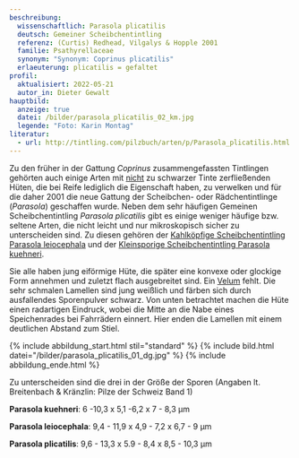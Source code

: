 ```yaml
---
beschreibung:
  wissenschaftlich: Parasola plicatilis
  deutsch: Gemeiner Scheibchentintling
  referenz: (Curtis) Redhead, Vilgalys & Hopple 2001
  familie: Psathyrellaceae
  synonym: "Synonym: Coprinus plicatilis"
  erlaeuterung: plicatilis = gefaltet
profil:
  aktualisiert: 2022-05-21
  autor_in: Dieter Gewalt
hauptbild:
  anzeige: true
  datei: /bilder/parasola_plicatilis_02_km.jpg
  legende: "Foto: Karin Montag"
literatur:
  - url: http://tintling.com/pilzbuch/arten/p/Parasola_plicatilis.html
---
```

Zu den früher in der Gattung *Coprinus* zusammengefassten Tintlingen gehörten auch einige Arten mit <ins>nicht</ins> zu schwarzer Tinte zerfließenden Hüten, die bei Reife lediglich die Eigenschaft haben, zu verwelken und für die daher 2001 die neue Gattung der Scheibchen- oder Rädchentintlinge (*Parasola*) geschaffen wurde. Neben dem sehr häufigen Gemeinen Scheibchentintling *Parasola plicatilis* gibt es einige weniger häufige bzw. seltene Arten, die nicht leicht und nur mikroskopisch sicher zu unterscheiden sind. Zu diesen gehören der [Kahlköpfige Scheibchentintling Parasola leiocephala](/pilze/parasola-leiocephala-kahlköpfiger-scheibchentintling) und der [Kleinsporige Scheibchentintling Parasola kuehneri](/pilze/parasola-kuehneri-kleinsporiger-scheibchentling).

Sie alle haben jung eiförmige Hüte, die später eine konvexe oder glockige Form annehmen und zuletzt flach ausgebreitet sind. Ein [Velum](Velum "Glossar") fehlt. Die sehr schmalen Lamellen sind jung weißlich und färben sich durch ausfallendes Sporenpulver schwarz. Von unten betrachtet machen die Hüte einen radartigen Eindruck, wobei die Mitte an die Nabe eines Speichenrades bei Fahrrädern einnert. Hier enden die Lamellen mit einem deutlichen Abstand zum Stiel.

{% include abbildung_start.html stil="standard" %}
{% include bild.html datei="/bilder/parasola_plicatilis_01_dg.jpg" %}
{% include abbildung_ende.html %}

Zu unterscheiden sind die drei in der Größe der Sporen (Angaben lt. Breitenbach & Kränzlin: Pilze der Schweiz Band 1)

**Parasola kuehneri**: 6 -10,3 x 5,1 -6,2 x 7 - 8,3 µm

**Parasola leiocephala**: 9,4 - 11,9 x 4,9 - 7,2 x 6,7 - 9 µm

**Parasola plicatilis**: 9,6 - 13,3 x 5.9 - 8,4 x 8,5 - 10,3 µm